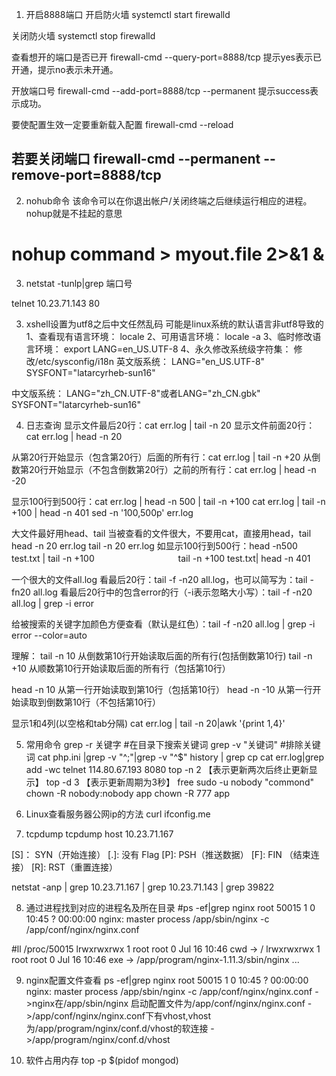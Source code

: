 1. 开启8888端口
开启防火墙
systemctl start firewalld

关闭防火墙
systemctl stop firewalld

查看想开的端口是否已开
firewall-cmd --query-port=8888/tcp
提示yes表示已开通，提示no表示未开通。

开放端口号
firewall-cmd --add-port=8888/tcp --permanent
提示success表示成功。

要使配置生效一定要重新载入配置
firewall-cmd --reload

若要关闭端口
firewall-cmd --permanent --remove-port=8888/tcp
--------------------- 

2. nohub命令
该命令可以在你退出帐户/关闭终端之后继续运行相应的进程。nohup就是不挂起的意思
# nohup command > myout.file 2>&1 &

3. netstat -tunlp|grep 端口号

telnet 10.23.71.143 80

3. xshell设置为utf8之后中文任然乱码
可能是linux系统的默认语言非utf8导致的
1、查看现有语言环境：
locale
2、可用语言环境：
locale -a
3、临时修改语言环境：
export LANG=en_US.UTF-8
4、永久修改系统级字符集：
修改/etc/sysconfig/i18n
英文版系统：
LANG="en_US.UTF-8"
SYSFONT="latarcyrheb-sun16"

中文版系统：
LANG="zh_CN.UTF-8"或者LANG="zh_CN.gbk"
SYSFONT="latarcyrheb-sun16"

4. 日志查询
显示文件最后20行：cat err.log | tail -n 20
显示文件前面20行：cat err.log | head -n 20

从第20行开始显示（包含第20行）后面的所有行：cat err.log | tail -n +20
从倒数第20行开始显示（不包含倒数第20行）之前的所有行：cat err.log | head -n -20

显示100行到500行：cat err.log | head -n 500 | tail -n +100
                 cat err.log | tail -n +100 | head -n 401
                 sed -n '100,500p' err.log

大文件最好用head、tail
当被查看的文件很大，不要用cat，直接用head，tail
head -n 20 err.log
tail -n 20 err.log 
如显示100行到500行：head -n500 test.txt | tail -n +100
　　　　　　　　　  tail -n +100 test.txt| head -n 401 

一个很大的文件all.log
看最后20行：tail -f -n20  all.log，也可以简写为：tail -fn20  all.log
看最后20行中的包含error的行（-i表示忽略大小写）：tail -f -n20  all.log | grep -i  error

给被搜索的关键字加颜色方便查看（默认是红色）：tail -f -n20  all.log | grep -i  error --color=auto


理解：
tail -n 10 从倒数第10行开始读取后面的所有行(包括倒数第10行)
tail -n +10 从顺数第10行开始读取后面的所有行（包括第10行）

head -n 10 从第一行开始读取到第10行（包括第10行）
head -n -10 从第一行开始读取到倒数第10行（不包括第10行）

显示1和4列(以空格和tab分隔)
cat err.log | tail -n 20|awk '{print $1,$4}'

5. 常用命令 
grep -r 关键字 #在目录下搜索关键词
grep -v "关键词" #排除关键词  cat php.ini |grep -v "^;"|grep -v "^$"
history | grep cp
cat err.log|grep add -wc
telnet 114.80.67.193 8080
top -n 2 【表示更新两次后终止更新显示】
top -d 3 【表示更新周期为3秒】
free
sudo -u nobody "commond"
chown -R nobody:nobody app
chown -R 777 app

6. Linux查看服务器公网ip的方法
curl ifconfig.me

7. tcpdump
tcpdump host 10.23.71.167

[S]： SYN（开始连接）
[.]: 没有 Flag
[P]: PSH（推送数据）
[F]: FIN （结束连接）
[R]: RST（重置连接）

netstat -anp | grep 10.23.71.167 | grep 10.23.71.143 | grep 39822

8. 通过进程找到对应的进程名及所在目录
#ps -ef|grep nginx
root     50015     1  0 10:45 ?        00:00:00 nginx: master process /app/sbin/nginx -c /app/conf/nginx/nginx.conf

#ll /proc/50015
lrwxrwxrwx 1 root root 0 Jul 16 10:46 cwd -> /
lrwxrwxrwx 1 root root 0 Jul 16 10:46 exe -> /app/program/nginx-1.11.3/sbin/nginx
...

9. nginx配置文件查看
ps -ef|grep nginx
root     50015     1  0 10:45 ?        00:00:00 nginx: master process /app/sbin/nginx -c /app/conf/nginx/nginx.conf
->nginx在/app/sbin/nginx 启动配置文件为/app/conf/nginx/nginx.conf
->/app/conf/nginx/nginx.conf下有vhost,vhost为/app/program/nginx/conf.d/vhost的软连接
->/app/program/nginx/conf.d/vhost

10. 软件占用内存
top -p $(pidof mongod)




